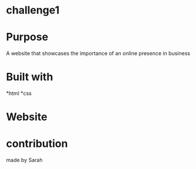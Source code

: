 # challenge1
# Purpose
A website that showcases the importance of an online presence in business

# Built with 
*html
*css

# Website


# contribution
made by Sarah
